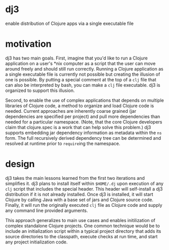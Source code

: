 # dj3
enable distribution of Clojure apps via a single executable file

# motivation

dj3 has two main goals. First, imagine that you'd like to run a Clojure application on a user's \*nix computer as a script that the user can move around freely and should still run correctly. Running a Clojure application as a single executable file is currently not possible but creating the illusion of one is possible. By putting a special comment at the top of a `clj` file that can also be interpreted by bash, you can make a `clj` file executable. dj3 is organized to support this illusion.

Second, to enable the use of complex applications that depends on multiple libraries of Clojure code, a method to organize and load Clojure code is needed. Current approaches are inherently coarse grained (jar dependencies are specified per project) and pull more dependencies than needed for a particular namespace. (Note, that the core Clojure developers claim that clojure.spec is a work that can help solve this problem.) dj3 supports embedding jar dependency information as metadata within the `ns` form. The full recursively derived dependency tree can be determined and resolved at runtime prior to `require`ing the namespace.

# design

dj3 takes the main lessons learned from the first two iterations and simplifies it. dj3 plans to install itself within `$HOME/.dj` upon execution of any `clj` script that includes the special header. This header will self-install a dj3 distribution if it is not already installed. Once dj3 is installed, it will start Clojure by calling Java with a base set of jars and Clojure source code. Finally, it will run the originally executed `clj` file as Clojure code and supply any command line provided arguments.

This approach generalizes to main use cases and enables initilization of complex standalone Clojure projects. One common technique would be to include an initialization script within a typical project directory that adds its source directories to the classpath, execute checks at run time, and start any project initialization code.

